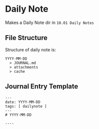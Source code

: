 # Daily Note

Makes a Daily Note dir in `10.01 Daily Notes`

## File Structure

Structure of daily note is:

```
YYYY-MM-DD
  > JOURNAL.md
  > attachments
  > cache
```

## Journal Entry Template

```
---
date: YYYY-MM-DD
tags: [ dailynote ]
---
# YYYY-MM-DD

----
```
